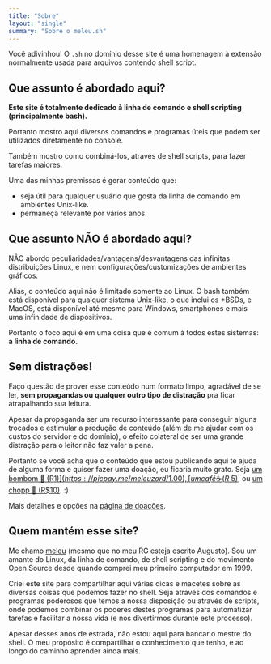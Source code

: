 ```yaml
---
title: "Sobre"
layout: "single"
summary: "Sobre o meleu.sh"
---
```


Você adivinhou! O `.sh` no domínio desse site é uma homenagem à extensão normalmente usada para arquivos contendo shell script.

## Que assunto é abordado aqui?

**Este site é totalmente dedicado à linha de comando e shell scripting (principalmente bash).**

Portanto mostro aqui diversos comandos e programas úteis que podem ser utilizados diretamente no console.

Também mostro como combiná-los, através de shell scripts, para fazer tarefas maiores.

Uma das minhas premissas é gerar conteúdo que:

- seja útil para qualquer usuário que gosta da linha de comando em ambientes Unix-like.
- permaneça relevante por vários anos.

## Que assunto NÃO é abordado aqui?

NÃO abordo peculiaridades/vantagens/desvantagens das infinitas distribuições Linux, e nem configurações/customizações de ambientes gráficos.

Aliás, o conteúdo aqui não é limitado somente ao Linux. O bash também está disponível para qualquer sistema Unix-like, o que inclui os \*BSDs, e MacOS, está disponível até mesmo para Windows, smartphones e mais uma infinidade de dispositivos.

Portanto o foco aqui é em uma coisa que é comum à todos estes sistemas: **a linha de comando.**

## Sem distrações!

Faço questão de prover esse conteúdo num formato limpo, agradável de se ler, **sem propagandas ou qualquer outro tipo de distração** pra ficar atrapalhando sua leitura.

Apesar da propaganda ser um recurso interessante para conseguir alguns trocados e estimular a produção de conteúdo (além de me ajudar com os custos do servidor e do domínio), o efeito colateral de ser uma grande distração para o leitor não faz valer a pena.

Portanto se você acha que o conteúdo que estou publicando aqui te ajuda de alguma forma e quiser fazer uma doação, eu ficaria muito grato. Seja [um bombom 🍬 (R$1)](https://picpay.me/meleuzord/1.00), [um café ☕ (R$ 5)](https://picpay.me/meleuzord/5.00), ou [um chopp 🍺 (R$10)](https://picpay.me/meleuzord/10.00). :)

Mais detalhes e opções na [página de doações](http://meleu.sh/doacoes).

## Quem mantém esse site?

Me chamo [meleu](https://github.com/meleu) (mesmo que no meu RG esteja escrito Augusto). Sou um amante do Linux, da linha de comando, de shell scripting e do movimento Open Source desde quando comprei meu primeiro computador em 1999.

Criei este site para compartilhar aqui várias dicas e macetes sobre as diversas coisas que podemos fazer no shell. Seja através dos comandos e programas poderosos que temos a nossa disposição ou através de scripts, onde podemos combinar os poderes destes programas para automatizar tarefas e facilitar a nossa vida (e nos divertirmos durante este processo).

Apesar desses anos de estrada, não estou aqui para bancar o mestre do shell. O meu propósito é compartilhar o conhecimento que tenho, e ao longo do caminho aprender ainda mais.
